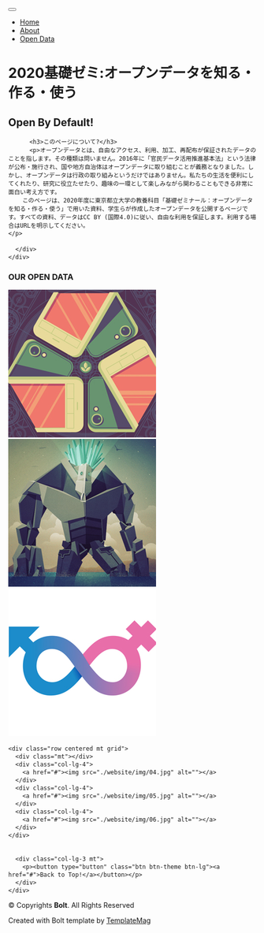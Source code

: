<html lang="jp">
<head>
  <meta charset="SHIFT-JIS">
  <title>2020基礎ゼミ:オープンデータを知る・作る・使う</title>
  <meta content="width=device-width, initial-scale=1.0" name="viewport">
  <meta content="" name="keywords">
  <meta content="" name="description">

  <!-- Favicons -->
  <link href="./website/img/favicon.png" rel="icon">
  <link href="./website/img/apple-touch-icon.png" rel="apple-touch-icon">

  <!-- Google Fonts -->
  <link href="https://fonts.googleapis.com/css?family=Lato:300,400,700,900|Raleway:400,300,700,900" rel="stylesheet">

  <!-- Bootstrap CSS File -->
  <link href="./website/lib/bootstrap/css/bootstrap.min.css" rel="stylesheet">

  <!-- Libraries CSS Files -->
  <link href="./website/lib/font-awesome/css/font-awesome.min.css" rel="stylesheet">

  <!-- Main Stylesheet File -->
  <link href="./website/css/style.css" rel="stylesheet">

  <!-- =======================================================
    Template Name: Bolt
    Template URL: https://templatemag.com/bolt-bootstrap-agency-template/
    Author: TemplateMag.com
    License: https://templatemag.com/license/
  ======================================================= -->
</head>

<body data-spy="scroll" data-offset="80" data-target="#thenavbar">

  <!-- Fixed navbar -->
  <div id="thenavbar" class="navbar navbar-default navbar-fixed-top">
    <div class="container">
      <div class="navbar-header">
        <button type="button" class="navbar-toggle" data-toggle="collapse" data-target=".navbar-collapse">
            <span class="icon-bar"></span>
            <span class="icon-bar"></span>
            <span class="icon-bar"></span>
          </button>
        <a class="navbar-brand" href="#"><i class="fa fa-bolt"></i></a>
      </div>
      <div class="navbar-collapse collapse">
        <ul class="nav navbar-nav navbar-right">
          <li class="active"><a href="#hello" class="smoothscroll">Home</a></li>
          <li><a href="#green" class="smoothscroll">About</a></li>
          <li><a href="#portfolio" class="smoothscroll">Open Data</a></li>
        </ul>
      </div>
      <!--/.nav-collapse -->
    </div>
  </div>

  <div id="hello">
    <div class="container">
      <div class="row">
        <div class="col-lg-8 col-lg-offset-2 centered">
          <h1>2020基礎ゼミ:オープンデータを知る・作る・使う</h1>
          <h2>Open By Default!</h2>
        </div>
        <!-- /col-lg-8 -->
      </div>
      <!-- /row -->
    </div>
    <!-- /container -->
  </div>
  <!-- /hello -->

  <div id="green">
    <div class="container">
      <div class="row">

          <h3>このページについて?</h3>
          <p>オープンデータとは、自由なアクセス、利用、加工、再配布が保証されたデータのことを指します。その種類は問いません。2016年に「官民データ活用推進基本法」という法律が公布・施行され、国や地方自治体はオープンデータに取り組むことが義務となりました。しかし、オープンデータは行政の取り組みというだけではありません。私たちの生活を便利にしてくれたり、研究に役立たせたり、趣味の一環として楽しみながら関わることもできる非常に面白い考え方です。
		このページは、2020年度に東京都立大学の教養科目「基礎ゼミナール：オープンデータを知る・作る・使う」で用いた資料、学生らが作成したオープンデータを公開するページです。すべての資料、データはCC BY (国際4.0)に従い、自由な利用を保証します。利用する場合はURLを明示してください。
	</p>

      </div>
    </div>
  </div>
  <div id="portfolio"></div>
  <div class="container">
    <div class="row centered mt grid">
      <h3>OUR OPEN DATA</h3>
      <div class="mt"></div>
      <div class="col-lg-4">
        <a href="#"><img src="./website/img/01.jpg" alt="講義スライド"></a>
      </div>
      <div class="col-lg-4">
        <a href="#"><img src="./website/img/02.jpg" alt="学生作成のオープンデータ1"></a>
      </div>
      <div class="col-lg-4">
        <a href="#"><img src="./website/img/03.jpg" alt=""></a>
      </div>
    </div>

    <div class="row centered mt grid">
      <div class="mt"></div>
      <div class="col-lg-4">
        <a href="#"><img src="./website/img/04.jpg" alt=""></a>
      </div>
      <div class="col-lg-4">
        <a href="#"><img src="./website/img/05.jpg" alt=""></a>
      </div>
      <div class="col-lg-4">
        <a href="#"><img src="./website/img/06.jpg" alt=""></a>
      </div>
    </div>


      <div class="col-lg-3 mt">
        <p><button type="button" class="btn btn-theme btn-lg"><a href="#">Back to Top!</a></button></p>
      </div>
    </div>
  </div>


  <div id="copyrights">
    <div class="container">
      <p>
        &copy; Copyrights <strong>Bolt</strong>. All Rights Reserved
      </p>
      <div class="credits">
        <!--
          You are NOT allowed to delete the credit link to TemplateMag with free version.
          You can delete the credit link only if you bought the pro version.
          Buy the pro version with working PHP/AJAX contact form: https://templatemag.com/bolt-bootstrap-agency-template/
          Licensing information: https://templatemag.com/license/
        -->
        Created with Bolt template by <a href="https://templatemag.com/">TemplateMag</a>
      </div>
    </div>
  </div>

  <!-- JavaScript Libraries -->
  <script src="./website/lib/jquery/jquery.min.js"></script>
  <script src="./website/lib/bootstrap/js/bootstrap.min.js"></script>
  <script src="./website/lib/php-mail-form/validate.js"></script>
  <script src="./website/lib/easing/easing.min.js"></script>
  <script src="./website/lib/chart/chart.js"></script>

  <!-- Template Main Javascript File -->
  <script src="./website/js/main.js"></script>

</body>
</html>
